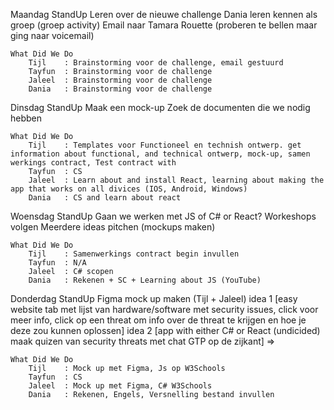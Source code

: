 Maandag
    StandUp
        Leren over de nieuwe challenge
        Dania leren kennen als groep (groep activity)
        Email naar Tamara Rouette (proberen te bellen maar ging naar voicemail)


    What Did We Do
        Tijl    : Brainstorming voor de challenge, email gestuurd
        Tayfun  : Brainstorming voor de challenge
        Jaleel  : Brainstorming voor de challenge
        Dania   : Brainstorming voor de challenge



Dinsdag
    StandUp
        Maak een mock-up
        Zoek de documenten die we nodig hebben

    What Did We Do
        Tijl    : Templates voor Functioneel en technish ontwerp. get information about functional, and technical ontwerp, mock-up, samen werkings contract, Test contract with 
        Tayfun  : CS
        Jaleel  : Learn about and install React, learning about making the app that works on all divices (IOS, Android, Windows)
        Dania   : CS and learn about react


Woensdag
    StandUp
        Gaan we werken met JS of C# or React?
        Workeshops volgen
        Meerdere ideas pitchen (mockups maken)

    What Did We Do
        Tijl    : Samenwerkings contract begin invullen
        Tayfun  : N/A
        Jaleel  : C# scopen
        Dania   : Rekenen + SC + Learning about JS (YouTube)

Donderdag
    StandUp
        Figma mock up maken (Tijl + Jaleel) idea 1 [easy website tab met lijst van hardware/software met security issues, click voor meer info, click op een threat om info over de threat te krijgen en hoe je deze zou kunnen oplossen] idea 2 [app with either C# or React (undicided) maak quizen van security threats met chat GTP op de zijkant] => 

    What Did We Do
        Tijl    : Mock up met Figma, Js op W3Schools
        Tayfun  : CS
        Jaleel  : Mock up met Figma, C# W3Schools
        Dania   : Rekenen, Engels, Versnelling bestand invullen